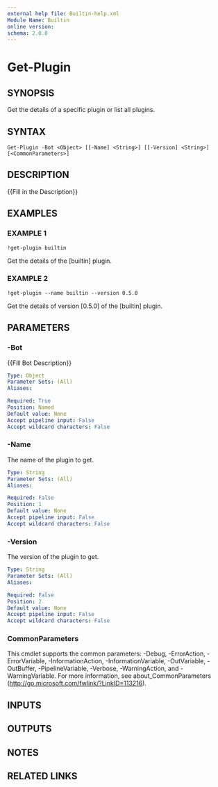 ```yaml
---
external help file: Builtin-help.xml
Module Name: Builtin
online version:
schema: 2.0.0
---
```


# Get-Plugin

## SYNOPSIS
Get the details of a specific plugin or list all plugins.

## SYNTAX

```
Get-Plugin -Bot <Object> [[-Name] <String>] [[-Version] <String>] [<CommonParameters>]
```

## DESCRIPTION
{{Fill in the Description}}

## EXAMPLES

### EXAMPLE 1
```
!get-plugin builtin
```

Get the details of the \[builtin\] plugin.

### EXAMPLE 2
```
!get-plugin --name builtin --version 0.5.0
```

Get the details of version \[0.5.0\] of the \[builtin\] plugin.

## PARAMETERS

### -Bot
{{Fill Bot Description}}

```yaml
Type: Object
Parameter Sets: (All)
Aliases:

Required: True
Position: Named
Default value: None
Accept pipeline input: False
Accept wildcard characters: False
```

### -Name
The name of the plugin to get.

```yaml
Type: String
Parameter Sets: (All)
Aliases:

Required: False
Position: 1
Default value: None
Accept pipeline input: False
Accept wildcard characters: False
```

### -Version
The version of the plugin to get.

```yaml
Type: String
Parameter Sets: (All)
Aliases:

Required: False
Position: 2
Default value: None
Accept pipeline input: False
Accept wildcard characters: False
```

### CommonParameters
This cmdlet supports the common parameters: -Debug, -ErrorAction, -ErrorVariable, -InformationAction, -InformationVariable, -OutVariable, -OutBuffer, -PipelineVariable, -Verbose, -WarningAction, and -WarningVariable.
For more information, see about_CommonParameters (http://go.microsoft.com/fwlink/?LinkID=113216).

## INPUTS

## OUTPUTS

## NOTES

## RELATED LINKS
